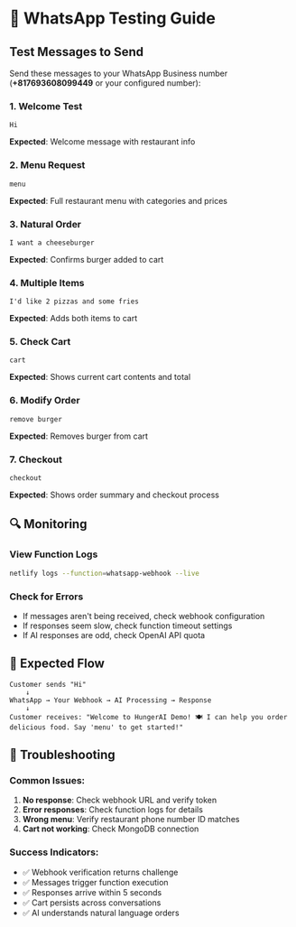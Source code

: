 # 📱 WhatsApp Testing Guide

## Test Messages to Send

Send these messages to your WhatsApp Business number (**+817693608099449** or your configured number):

### 1. **Welcome Test**
```
Hi
```
**Expected**: Welcome message with restaurant info

### 2. **Menu Request**
```
menu
```
**Expected**: Full restaurant menu with categories and prices

### 3. **Natural Order**
```
I want a cheeseburger
```
**Expected**: Confirms burger added to cart

### 4. **Multiple Items**
```
I'd like 2 pizzas and some fries
```
**Expected**: Adds both items to cart

### 5. **Check Cart**
```
cart
```
**Expected**: Shows current cart contents and total

### 6. **Modify Order**
```
remove burger
```
**Expected**: Removes burger from cart

### 7. **Checkout**
```
checkout
```
**Expected**: Shows order summary and checkout process

## 🔍 Monitoring

### View Function Logs
```bash
netlify logs --function=whatsapp-webhook --live
```

### Check for Errors
- If messages aren't being received, check webhook configuration
- If responses seem slow, check function timeout settings
- If AI responses are odd, check OpenAI API quota

## 🎯 Expected Flow

```
Customer sends "Hi" 
    ↓
WhatsApp → Your Webhook → AI Processing → Response
    ↓
Customer receives: "Welcome to HungerAI Demo! 🍽️ I can help you order delicious food. Say 'menu' to get started!"
```

## 🚨 Troubleshooting

### Common Issues:
1. **No response**: Check webhook URL and verify token
2. **Error responses**: Check function logs for details
3. **Wrong menu**: Verify restaurant phone number ID matches
4. **Cart not working**: Check MongoDB connection

### Success Indicators:
- ✅ Webhook verification returns challenge
- ✅ Messages trigger function execution
- ✅ Responses arrive within 5 seconds
- ✅ Cart persists across conversations
- ✅ AI understands natural language orders
